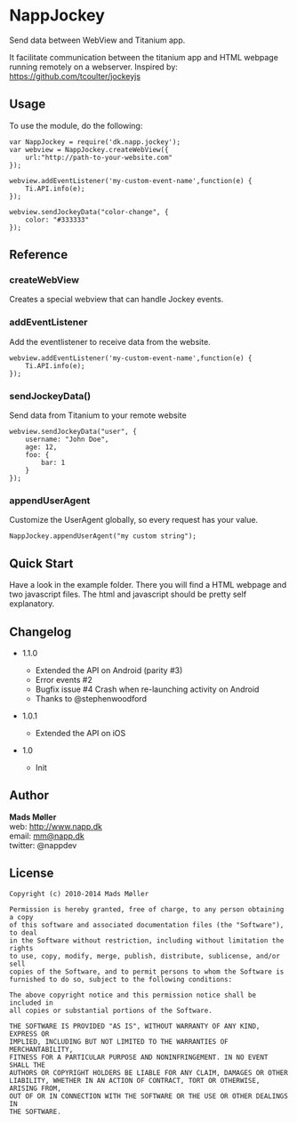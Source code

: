 # NappJockey

Send data between WebView and Titanium app. 

It facilitate communication between the titanium app and HTML webpage running remotely on a webserver. Inspired by: https://github.com/tcoulter/jockeyjs

## Usage

To use the module, do the following:

	var NappJockey = require('dk.napp.jockey');
	var webview = NappJockey.createWebView({	
		url:"http://path-to-your-website.com"
	});
	
	webview.addEventListener('my-custom-event-name',function(e) {
	    Ti.API.info(e);
	});
	
	webview.sendJockeyData("color-change", {
		color: "#333333"
	});
	

## Reference


### createWebView

Creates a special webview that can handle Jockey events.

### addEventListener

Add the eventlistener to receive data from the website.

	webview.addEventListener('my-custom-event-name',function(e) {
	    Ti.API.info(e);
	});

### sendJockeyData()

Send data from Titanium to your remote website

	webview.sendJockeyData("user", {
		username: "John Doe",
		age: 12,
		foo: {
			bar: 1 
		}
	});
	

### appendUserAgent

Customize the UserAgent globally, so every request has your value.

	NappJockey.appendUserAgent("my custom string");


## Quick Start

Have a look in the example folder. There you will find a HTML webpage and two javascript files. The html and javascript should be pretty self explanatory.


## Changelog

* 1.1.0 
  * Extended the API on Android (parity #3)
  * Error events #2
  * Bugfix issue #4 Crash when re-launching activity on Android 
  * Thanks to @stephenwoodford

* 1.0.1 
  * Extended the API on iOS

* 1.0
  * Init

## Author

**Mads Møller**  
web: http://www.napp.dk  
email: mm@napp.dk  
twitter: @nappdev  


## License

    Copyright (c) 2010-2014 Mads Møller

    Permission is hereby granted, free of charge, to any person obtaining a copy
    of this software and associated documentation files (the "Software"), to deal
    in the Software without restriction, including without limitation the rights
    to use, copy, modify, merge, publish, distribute, sublicense, and/or sell
    copies of the Software, and to permit persons to whom the Software is
    furnished to do so, subject to the following conditions:

    The above copyright notice and this permission notice shall be included in
    all copies or substantial portions of the Software.

    THE SOFTWARE IS PROVIDED "AS IS", WITHOUT WARRANTY OF ANY KIND, EXPRESS OR
    IMPLIED, INCLUDING BUT NOT LIMITED TO THE WARRANTIES OF MERCHANTABILITY,
    FITNESS FOR A PARTICULAR PURPOSE AND NONINFRINGEMENT. IN NO EVENT SHALL THE
    AUTHORS OR COPYRIGHT HOLDERS BE LIABLE FOR ANY CLAIM, DAMAGES OR OTHER
    LIABILITY, WHETHER IN AN ACTION OF CONTRACT, TORT OR OTHERWISE, ARISING FROM,
    OUT OF OR IN CONNECTION WITH THE SOFTWARE OR THE USE OR OTHER DEALINGS IN
    THE SOFTWARE.
	

